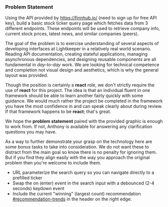 ### Problem Statement
Using the API provided by https://finnhub.io/ (need to sign up for free API key), build a basic stock ticker query page which fetches data from 3 different endpoints. These endpoints will be used to retrieve company info, current stock prices, latest news, and similar companies (peers). 

The goal of the problem is to exercise understanding of several aspects of developing interfaces at Lightkeeper in a relatively real world scenario. Reading API documentation, creating stateful applications, managing asynchronous dependencies, and designing reusable components are all fundamental in _day-to-day_ work. We are looking for technical competence and completion not visual design and aesthetics, which is why the general layout was provided. 

Though the position is certainly a **react** role, we don't strictly require the use of **react** for this project. The idea is that an individual fluent in one framework should be able to learn another fairly quickly with some guidance. We would much rather the project be completed in the framework you have the most confidence in and can speak clearly about during review. If that framework happens to be **react**; that's great.

We hope the **problem statement** paired with the provided graphic is enough to work from. If not, Anthony is available for answering any clarification questions you may have. 

As a way to further demonstrate your grasp on the technology here are some _bonus_ tasks to take into consideration. We do not want these to distract from the main goal so know there is no penalty for ignoring them. But if you find they align easily with the way you approach the original problem then you're welcome to include them. 

* URL parameterize the search query so you can navigate directly to a prefilled ticker
* Swap the on (enter) event in the search input with a debounced (2-4 seconds) keydown event
* Include the current "winning" (largest count) recommendation [#recommendation-trends](https://finnhub.io/docs/api#recommendation-trends) in the header on the right edge.
